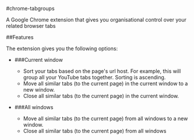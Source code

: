 #chrome-tabgroups

A Google Chrome extension that gives you organisational control over your related browser tabs

##Features

The extension gives you the following options:

- ###Current window
    - Sort your tabs based on the page's url host. For example, this will group all your YouTube tabs together. Sorting is ascending.
    - Move all similar tabs (to the current page) in the current window to a new window. 
    - Close all similar tabs (to the current page) in the current window.

- ###All windows
    - Move all similar tabs (to the current page) from all windows to a new window. 
    - Close all similar tabs (to the current page) from all windows

